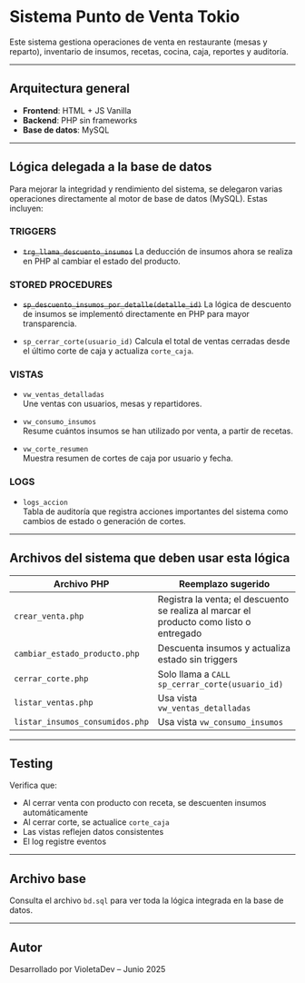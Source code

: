 
#  Sistema Punto de Venta Tokio

Este sistema gestiona operaciones de venta en restaurante (mesas y reparto), inventario de insumos, recetas, cocina, caja, reportes y auditoría.

---

##  Arquitectura general

- **Frontend**: HTML + JS Vanilla
- **Backend**: PHP sin frameworks
- **Base de datos**: MySQL

---

##  Lógica delegada a la base de datos

Para mejorar la integridad y rendimiento del sistema, se delegaron varias operaciones directamente al motor de base de datos (MySQL). Estas incluyen:

###  TRIGGERS

- ~~`trg_llama_descuento_insumos`~~
  La deducción de insumos ahora se realiza en PHP al cambiar el estado del producto.

###  STORED PROCEDURES

- ~~`sp_descuento_insumos_por_detalle(detalle_id)`~~
  La lógica de descuento de insumos se implementó directamente en PHP para
  mayor transparencia.

- `sp_cerrar_corte(usuario_id)`
  Calcula el total de ventas cerradas desde el último corte de caja y actualiza `corte_caja`.

###  VISTAS

- `vw_ventas_detalladas`  
  Une ventas con usuarios, mesas y repartidores.

- `vw_consumo_insumos`  
  Resume cuántos insumos se han utilizado por venta, a partir de recetas.

- `vw_corte_resumen`  
  Muestra resumen de cortes de caja por usuario y fecha.

###  LOGS

- `logs_accion`  
  Tabla de auditoría que registra acciones importantes del sistema como cambios de estado o generación de cortes.

---

##  Archivos del sistema que deben usar esta lógica

| Archivo PHP | Reemplazo sugerido |
|-------------|--------------------|
| `crear_venta.php` | Registra la venta; el descuento se realiza al marcar el producto como listo o entregado |
| `cambiar_estado_producto.php` | Descuenta insumos y actualiza estado sin triggers |
| `cerrar_corte.php` | Solo llama a `CALL sp_cerrar_corte(usuario_id)` |
| `listar_ventas.php` | Usa vista `vw_ventas_detalladas` |
| `listar_insumos_consumidos.php` | Usa vista `vw_consumo_insumos` |

---

##  Testing

Verifica que:

- Al cerrar venta con producto con receta, se descuenten insumos automáticamente
- Al cerrar corte, se actualice `corte_caja`
- Las vistas reflejen datos consistentes
- El log registre eventos

---

##  Archivo base

Consulta el archivo `bd.sql` para ver toda la lógica integrada en la base de datos.

---

##  Autor

Desarrollado por VioletaDev – Junio 2025

